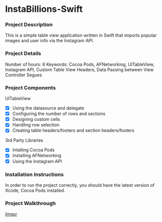 InstaBillions-Swift
=============

### Project Description

This is a simple table view application written in Swift that imports popular images and user info via the Instagram API.

### Project Details
Number of hours: 6
Keywords: Cocoa Pods, AFNetworking, UITableView, Instagram API, Custom Table View Headers,  Data Passing between View Controller Segues

### Project Components

UITableView
* [x] Using the datasource and delegate
* [x] Configuring the number of rows and sections
* [x] Designing custom cells
* [x] Handling row selection
* [x] Creating table headers/footers and section headers/footers

3rd Party Libraries
* [x] Intalling Cocoa Pods
* [x] Installing AFNetworking
* [x] Using the Instagram API

### Installation Instructions

In order to run the project correctly, you should have the latest version of Xcode, Cocoa Pods installed.

### Project Walkthrough

[Imgur](http://i.imgur.com/duj0ycw.gifv)
